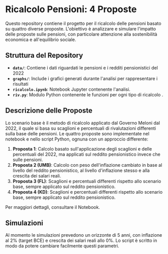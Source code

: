 # Ricalcolo Pensioni: 4 Proposte

Questo repository contiene il progetto per il ricalcolo delle pensioni basato su quattro diverse proposte. L'obiettivo è analizzare e simulare l'impatto delle proposte sulle pensioni, con particolare attenzione alla sostenibilità economica e all'equilibrio sociale.

## Struttura del Repository

- **`data/`**: Contiene i dati riguardati le pensioni e i redditi pensionistici del 2022
- **`graphs/`**: Include i grafici generati durante l'analisi per rappresentare i risultati
- **`ricalcolo.ipynb`**: Notebook Jupyter contenente l'analisi.
- **`riv.py`**: Modulo Python contenente le funzioni per ogni tipo di ricalcolo .

## Descrizione delle Proposte
Lo scenario base è il metodo di ricalcolo applicato dal Governo Meloni dal 2022, il quale si basa su scaglioni e percentuali di rivalutazioni differenti sulla base delle pensioni.
Le quattro proposte sono implementate nel notebook e nello script Python, ognuna con un approccio differente:

1. **Proposta 1**: Calcolo basato sull'applicazione degli scaglioni e delle percentuali del 2022, ma applicati sul reddito pensionistico invece che sulle pensioni.
2. **Proposta 2 (UMB)**: Calcolo con peso dell'inflazione cambiato in base al livello del reddito pensionistico, al livello d'inflazione stesso e alla crescita dei salari reali.
3. **Proposta 3 (FL)**: Scaglioni e percentuali differenti rispetto allo scenario base, sempre applicato sul reddito pensionistico.
4. **Proposta 4 (KD)**: Scaglioni e percentuali differenti rispetto allo scenario base, sempre applicato sul reddito pensionistico.

Per maggiori dettagli, consultare il Notebook.

## Simulazioni
Al momento le simulazioni prevedono un orizzonte di 5 anni, con inflazione al 2% (target BCE) e crescita dei salari reali allo 0%.
Lo script è scritto in modo da potere cambiare facilmente questi parametri. 
